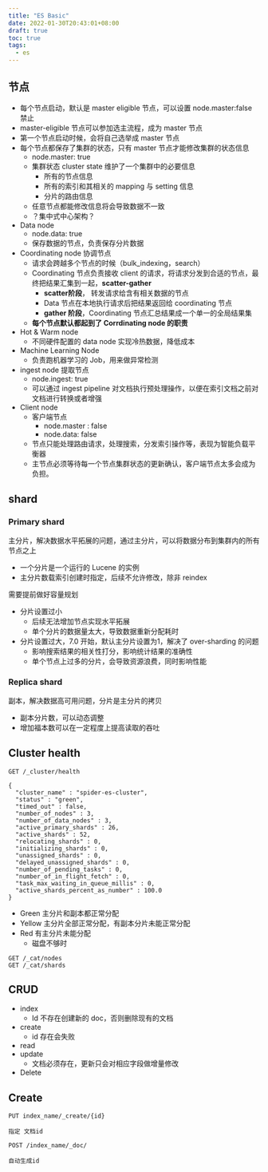 ```yaml
---
title: "ES Basic"
date: 2022-01-30T20:43:01+08:00
draft: true
toc: true
tags: 
  - es
---
```


## 节点

- 每个节点启动，默认是 master eligible 节点，可以设置 node.master:false 禁止
- master-eligible 节点可以参加选主流程，成为 master 节点
- 第一个节点启动时候，会将自己选举成 master 节点
- 每个节点都保存了集群的状态，只有 master 节点才能修改集群的状态信息
  - node.master: true
  - 集群状态 cluster state 维护了一个集群中的必要信息
    - 所有的节点信息
    - 所有的索引和其相关的 mapping 与 setting 信息
    - 分片的路由信息
  - 任意节点都能修改信息将会导致数据不一致
  - ？集中式中心架构？
- Data node
  - node.data: true
  - 保存数据的节点，负责保存分片数据
- Coordinating node 协调节点
  - 请求会跨越多个节点的时候（bulk_indexing，search）
  - Coordinating 节点负责接收 client 的请求，将请求分发到合适的节点，最终把结果汇集到一起，**scatter-gather**
    - **scatter阶段**， 转发请求给含有相关数据的节点
    - Data 节点在本地执行请求后把结果返回给 coordinating 节点
    - **gather 阶段**，Coordinating 节点汇总结果成一个单一的全局结果集
  - **每个节点默认都起到了 Corrdinating node 的职责**
- Hot & Warm node
  - 不同硬件配置的 data node 实现冷热数据，降低成本
- Machine Learning Node
  - 负责跑机器学习的 Job，用来做异常检测
- ingest node 提取节点
  - node.ingest: true
  - 可以通过 ingest pipeline 对文档执行预处理操作，以便在索引文档之前对文档进行转换或者增强
- Client node
  - 客户端节点
    - node.master : false
    - node.data: false
  - 节点只能处理路由请求，处理搜索，分发索引操作等，表现为智能负载平衡器
  - 主节点必须等待每一个节点集群状态的更新确认，客户端节点太多会成为负担。

## shard

### Primary shard

主分片，解决数据水平拓展的问题，通过主分片，可以将数据分布到集群内的所有节点之上

- 一个分片是一个运行的 Lucene 的实例
- 主分片数载索引创建时指定，后续不允许修改，除非 reindex

需要提前做好容量规划

- 分片设置过小
  - 后续无法增加节点实现水平拓展
  - 单个分片的数据量太大，导致数据重新分配耗时
- 分片设置过大，7.0 开始，默认主分片设置为1，解决了 over-sharding 的问题
  - 影响搜索结果的相关性打分，影响统计结果的准确性
  - 单个节点上过多的分片，会导致资源浪费，同时影响性能

### Replica shard

副本，解决数据高可用问题，分片是主分片的拷贝

- 副本分片数，可以动态调整
- 增加福本数可以在一定程度上提高读取的吞吐

## Cluster health

``GET /_cluster/health``

```apl
{
  "cluster_name" : "spider-es-cluster",
  "status" : "green",
  "timed_out" : false,
  "number_of_nodes" : 3,
  "number_of_data_nodes" : 3,
  "active_primary_shards" : 26,
  "active_shards" : 52,
  "relocating_shards" : 0,
  "initializing_shards" : 0,
  "unassigned_shards" : 0,
  "delayed_unassigned_shards" : 0,
  "number_of_pending_tasks" : 0,
  "number_of_in_flight_fetch" : 0,
  "task_max_waiting_in_queue_millis" : 0,
  "active_shards_percent_as_number" : 100.0
}
```

- Green 主分片和副本都正常分配
- Yellow 主分片全部正常分配，有副本分片未能正常分配
- Red 有主分片未能分配
  - 磁盘不够时

```
GET /_cat/nodes
GET /_cat/shards
```

## CRUD

- index
  - Id 不存在创建新的 doc，否则删除现有的文档
- create
  - id 存在会失败
- read
- update
  - 文档必须存在，更新只会对相应字段做增量修改
- Delete



## Create

``PUT index_name/_create/{id}``

```
指定 文档id
```

``POST /index_name/_doc/``

```
自动生成id
```

